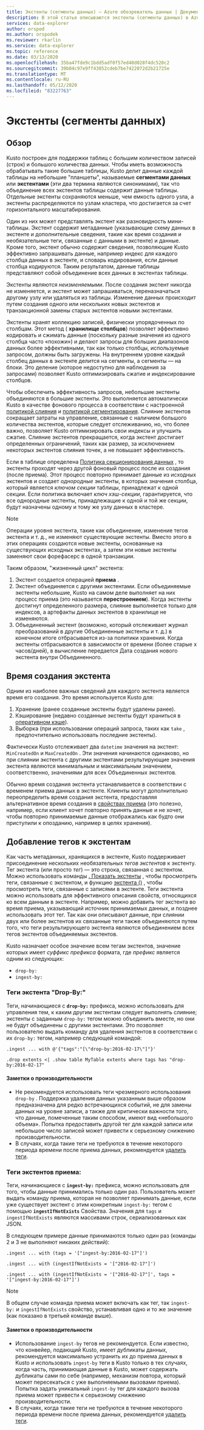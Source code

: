 ```yaml
---
title: Экстенты (сегменты данных) — Azure обозреватель данных | Документация Майкрософт
description: В этой статье описываются экстенты (сегменты данных) в Azure обозреватель данных.
services: data-explorer
author: orspod
ms.author: orspodek
ms.reviewer: rkarlin
ms.service: data-explorer
ms.topic: reference
ms.date: 03/13/2020
ms.openlocfilehash: 35ba47fde9c1bdd5adf0f57ed40d028f4dc520c2
ms.sourcegitcommit: 39b04c97e9ff43052cdeb7be7422072d2b21725e
ms.translationtype: MT
ms.contentlocale: ru-RU
ms.lasthandoff: 05/12/2020
ms.locfileid: "83227763"
---
```

# <a name="extents-data-shards"></a>Экстенты (сегменты данных)

## <a name="overview"></a>Обзор

Kusto построен для поддержки таблиц с большим количеством записей (строк) и большого количества данных. Чтобы иметь возможность обрабатывать такие большие таблицы, Kusto делит данные каждой таблицы на небольшие "планшеты", называемые **сегментами данных** или **экстентами** (эти два термина являются синонимами), так что объединение всех экстентов таблицы содержит данные таблицы. Отдельные экстенты сохраняются меньше, чем емкость одного узла, а экстенты распределяются по узлам кластера, что достигается за счет горизонтального масштабирования. 

Один из них может представлять экстент как разновидность мини-таблицы. Экстент содержит метаданные (указывающие схему данных в экстенте и дополнительные сведения, такие как время создания и необязательные теги, связанные с данными в экстенте) и данные. Кроме того, экстент обычно содержит сведения, позволяющие Kusto эффективно запрашивать данные, например индекс для каждого столбца данных в экстенте, и словарь кодирования, если данные столбца кодируются. Таким результатом, данные таблицы представляют собой объединение всех данных в экстентах таблицы.

Экстенты являются *неизменяемыми*. После создания экстент никогда не изменяется, и экстент может запрашиваться, переназначаться другому узлу или удаляться из таблицы. Изменение данных происходит путем создания одного или нескольких новых экстентов и транзакционной замены старых экстентов новыми экстентами.

Экстенты хранят коллекцию записей, физически упорядоченных по столбцам.
Этот метод ( **хранилище столбцов**) позволяет эффективно кодировать и сжимать данные (поскольку разные значения из одного столбца часто «похожи») и делают запросы для больших диапазонов данных более эффективными, так как только столбцы, используемые запросом, должны быть загружены. На внутреннем уровне каждый столбец данных в экстенте делится на сегменты, а сегменты — на блоки. Это деление (которое недоступно для наблюдения за запросами) позволяет Kusto оптимизировать сжатие и индексирование столбцов.

Чтобы обеспечить эффективность запросов, небольшие экстенты объединяются в большие экстенты.
Это выполняется автоматически Kusto в качестве фонового процесса в соответствии с настроенной [политикой слияния](mergepolicy.md) и [политикой сегментирования](shardingpolicy.md).
Слияние экстентов сокращает затраты на управление, связанные с наличием большого количества экстентов, которые следует отслеживанию, но, что более важно, позволяет Kusto оптимизировать свои индексы и улучшить сжатие. Слияние экстентов прекращается, когда экстент достигает определенных ограничений, таких как размер, за исключением некоторых экстентов слияния точек, а не повышает эффективность.

Если в таблице определена [Политика секционирования данных](partitioningpolicy.md) , то экстенты проходят через другой фоновый процесс после их создания (после приема). Этот процесс повторно принимает данные из исходных экстентов и создает *однородные* экстенты, в которых значения столбца, который является *ключом секции* таблицы, принадлежат к одной секции. Если политика включает *ключ хэш-секции*, гарантируется, что все однородные экстенты, принадлежащие к одной и той же секции, будут назначены одному и тому же узлу данных в кластере.

> [!NOTE]
> Операции уровня экстента, такие как объединение, изменение тегов экстента и т. д., не изменяют существующие экстенты.
> Вместо этого в этих операциях создаются новые экстенты, основанные на существующих исходных экстентах, а затем эти новые экстенты заменяют свои форефасерс в одной транзакции.

Таким образом, "жизненный цикл" экстента:

1. Экстент создается операцией **приема** .
2. Экстент объединяется с другими экстентами. Если объединяемые экстенты небольшие, Kusto на самом деле выполняет на них процесс приема (это называется **перестроением**). Когда экстенты достигнут определенного размера, слияние выполняется только для индексов, а артефакты данных экстентов в хранилище не изменяются.
3. Объединенный экстент (возможно, который отслеживает журнал преобразований в другие Объединенные экстенты и т. д.) в конечном итоге отбрасывается из-за политики хранения. Когда экстенты отбрасываются в зависимости от времени (более старые x часов/дней), в вычисление передается Дата создания нового экстента внутри Объединенного.

## <a name="extent-creation-time"></a>Время создания экстента

Одним из наиболее важных сведений для каждого экстента является время его создания. Это время используется Kusto для:

1. Хранение (ранее созданные экстенты будут удалены ранее).
2. Кэширование (недавно созданные экстенты будут храниться в [оперативном кэше](cachepolicy.md)).
3. Выборка (при использовании операций запроса, таких как `take` , предпочтительно использовать последние экстенты).

Фактически Kusto отслеживает два `datetime` значения на экстент: `MinCreatedOn` и `MaxCreatedOn` .
Эти значения начинаются одинаково, но при слиянии экстента с другими экстентами результирующие значения экстента являются минимальным и максимальным значением, соответственно, значениями для всех Объединенных экстентов.

Обычно время создания экстента устанавливается в соответствии с временем приема данных в экстенте. Клиенты могут дополнительно переопределить время создания экстента, предоставляя альтернативное время создания в [свойствах приема](../../ingestion-properties.md) (это полезно, например, если клиент хочет повторно принять данные и не хочет, чтобы повторно принимаемые данные отображались как будто они приступили к опозданию, например в целях хранения).    

## <a name="extent-tagging"></a>Добавление тегов к экстентам

Как часть метаданных, хранящихся в экстенте, Kusto поддерживает присоединение нескольких необязательных *тегов экстентов* к экстенту. Тег экстента (или просто *тег*) — это строка, связанная с экстентом. Можно использовать команды [. Показать экстенты](extents-commands.md#show-extents) , чтобы просмотреть теги, связанные с экстентом, и функцию [экстента ()](../query/extenttagsfunction.md) , чтобы просмотреть теги, связанные с записями в экстенте.
Теги экстента можно использовать для эффективного описания свойств, относящихся ко всем данным в экстенте.
Например, можно добавить тег экстента во время приема, указывающий источник принимаемых данных, и позднее использовать этот тег. Так как они описывают данные, при слиянии двух или более экстентов их связанные теги также объединяются путем того, что теги результирующего экстента являются объединением всех тегов экстентов объединяемых экстентов.

Kusto назначает особое значение всем тегам экстентов, значение которых имеет *суффикс* *префикса* формата, где *префикс* является одним из следующих:

* `drop-by:`
* `ingest-by:`

### <a name="drop-by-extent-tags"></a>Теги экстента "Drop-By:"

Теги, начинающиеся с **`drop-by:`** префикса, можно использовать для управления тем, к каким другим экстентам следует выполнять слияние; экстенты с заданным `drop-by:` тегом можно объединить вместе, но они не будут объединены с другими экстентами. Это позволяет пользователю выдать команду для удаления экстентов в соответствии с их `drop-by:` тегом, например следующей командой:

```kusto
.ingest ... with @'{"tags":"[\"drop-by:2016-02-17\"]"}'

.drop extents <| .show table MyTable extents where tags has "drop-by:2016-02-17" 
```

#### <a name="performance-notes"></a>Заметки о производительности

* Не рекомендуется использовать теги чрезмерного использования `drop-by` . Поддержка удаления данных указанным выше образом предназначена для редко встречающихся событий, не для замены данных на уровне записи, а также для критически важности того, что данные, помеченные таким способом, имеют вид «небольшого объема». Попытка предоставить другой тег для каждой записи или небольшое число записей может привести к серьезному снижению производительности.
* В случаях, когда такие теги не требуются в течение некоторого периода времени после приема данных, рекомендуется [удалить теги](extents-commands.md#drop-extent-tags).

### <a name="ingest-by-extent-tags"></a>Теги экстентов приема:

Теги, начинающиеся с **`ingest-by:`** префикса, можно использовать для того, чтобы данные принимались только один раз. Пользователь может выдать команду приема, которая не позволяет принимать данные, если уже существует экстент с этим конкретным `ingest-by:` тегом с помощью **`ingestIfNotExists`** Свойства.
Значения для `tags` и `ingestIfNotExists` являются массивами строк, сериализованных как JSON.

В следующем примере данные принимаются только один раз (команды 2 и 3 не выполняют никаких действий):

```kusto
.ingest ... with (tags = '["ingest-by:2016-02-17"]')

.ingest ... with (ingestIfNotExists = '["2016-02-17"]')

.ingest ... with (ingestIfNotExists = '["2016-02-17"]', tags = '["ingest-by:2016-02-17"]')
```

> [!NOTE]
> В общем случае команда приема может включать как тег, так `ingest-by:` и `ingestIfNotExists` свойство, устанавливая одно и то же значение (как показано в третьей команде выше).

#### <a name="performance-notes"></a>Заметки о производительности

- Использование `ingest-by` тегов не рекомендуется.
Если известно, что конвейер, подающий Kusto, имеет дубликаты данных, рекомендуется максимально устранить их до приема данных в Kusto и использовать `ingest-by` теги в Kusto только в тех случаях, когда часть, принимающая данные в Kusto, может содержать дубликаты сами по себе (например, механизм повтора, который может пересекаться с уже выполняемыми вызовами приема). Попытка задать уникальный `ingest-by` тег для каждого вызова приема может привести к серьезному снижению производительности.
- В случаях, когда такие теги не требуются в течение некоторого периода времени после приема данных, рекомендуется [удалить теги](extents-commands.md#drop-extent-tags).

